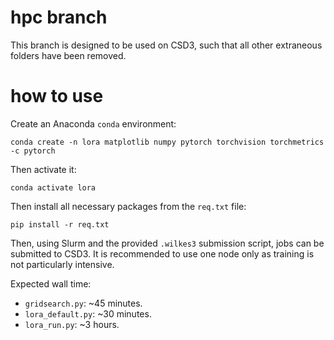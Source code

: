 # hpc branch
This branch is designed to be used on CSD3, such that all other extraneous folders have been removed.

# how to use
Create an Anaconda `conda` environment:
```
conda create -n lora matplotlib numpy pytorch torchvision torchmetrics -c pytorch 
```
Then activate it:
```
conda activate lora
```
Then install all necessary packages from the `req.txt` file:
```
pip install -r req.txt
```
Then, using Slurm and the provided `.wilkes3` submission script, jobs can be submitted to CSD3. It is recommended to use one node only as training is not particularly intensive.

Expected wall time:
- `gridsearch.py`: ~45 minutes.
- `lora_default.py`: ~30 minutes.
- `lora_run.py`: ~3 hours.
